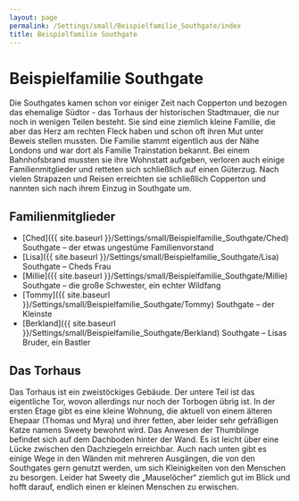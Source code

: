 ```yaml
---
layout: page
permalink: /Settings/small/Beispielfamilie_Southgate/index
title: Beispielfamilie Southgate
---
```


# Beispielfamilie Southgate

Die Southgates kamen schon vor einiger Zeit nach Copperton und bezogen das ehemalige Südtor - das Torhaus der historischen Stadtmauer, die nur noch in wenigen Teilen besteht. Sie sind eine ziemlich kleine Familie, die aber das Herz am rechten Fleck haben und schon oft ihren Mut unter Beweis stellen mussten. Die Familie stammt eigentlich aus der Nähe Londons und war dort als Familie Trainstation bekannt. Bei einem Bahnhofsbrand mussten sie ihre Wohnstatt aufgeben, verloren auch einige Familienmitglieder und retteten sich schließlich auf einen Güterzug. Nach vielen Strapazen und Reisen erreichten sie schließlich Copperton und nannten sich nach ihrem Einzug in Southgate um.

## Familienmitglieder

- [Ched]({{ site.baseurl }}/Settings/small/Beispielfamilie_Southgate/Ched) Southgate &ndash; der etwas ungestüme Familienvorstand
- [Lisa]({{ site.baseurl }}/Settings/small/Beispielfamilie_Southgate/Lisa) Southgate &ndash; Cheds Frau
- [Millie]({{ site.baseurl }}/Settings/small/Beispielfamilie_Southgate/Millie) Southgate &ndash; die große Schwester, ein echter Wildfang
- [Tommy]({{ site.baseurl }}/Settings/small/Beispielfamilie_Southgate/Tommy) Southgate &ndash; der Kleinste
- [Berkland]({{ site.baseurl }}/Settings/small/Beispielfamilie_Southgate/Berkland) Southgate &ndash; Lisas Bruder, ein Bastler

## Das Torhaus

Das Torhaus ist ein zweistöckiges Gebäude. Der untere Teil ist das eigentliche Tor, wovon allerdings nur noch der Torbogen übrig ist. In der ersten Etage gibt es eine kleine Wohnung, die aktuell von einem älteren Ehepaar (Thomas und Myra) und ihrer fetten, aber leider sehr gefräßigen Katze namens Sweety bewohnt wird. Das Anwesen der Thumblinge befindet sich auf dem Dachboden hinter der Wand. Es ist leicht über eine Lücke zwischen den Dachziegeln erreichbar. Auch nach unten gibt es einige Wege in den Wänden mit mehreren Ausgängen, die von den Southgates gern genutzt werden, um sich Kleinigkeiten von den Menschen zu besorgen. Leider hat Sweety die „Mauselöcher“ ziemlich gut im Blick und hofft darauf, endlich einen er kleinen Menschen zu erwischen.
